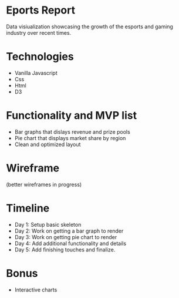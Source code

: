 # Eports Report
Data visiualization showcasing the growth of the esports and gaming industry over recent times.

# Technologies 
* Vanilla Javascript
* Css
* Html
* D3

# Functionality and MVP list
* Bar graphs that dislays revenue and prize pools
* Pie chart that displays market share by region
* Clean and optimized layout


# Wireframe
(better wireframes in progress)

# Timeline
* Day 1: Setup basic skeleton 
* Day 2: Work on getting a bar graph to render
* Day 3: Work on getting pie chart to render
* Day 4: Add additional functionality and details
* Day 5: Add finishing touches and finalize.

# Bonus
* Interactive charts
